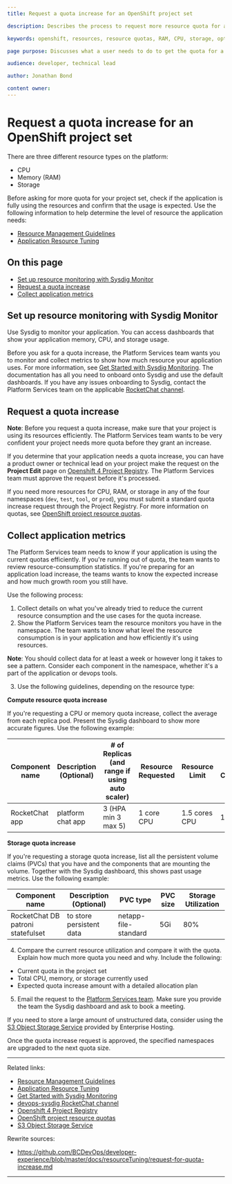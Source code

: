 ```yaml
---
title: Request a quota increase for an OpenShift project set

description: Describes the process to request more resource quota for an OpenShift project

keywords: openshift, resources, resource quotas, RAM, CPU, storage, optimization, claims, project

page purpose: Discusses what a user needs to do to get the quota for a specific resource type increased on their OpenShift project set.

audience: developer, technical lead

author: Jonathan Bond

content owner:
---
```

# Request a quota increase for an OpenShift project set

There are three different resource types on the platform:
- CPU
- Memory (RAM)
- Storage

Before asking for more quota for your project set, check if the application is fully using the resources and confirm that the usage is expected. Use the following information to help determine the level of resource the application needs:
- [Resource Management Guidelines](https://github.com/BCDevOps/developer-experience/blob/master/docs/ResourceManagementGuidelines.md)
- [Application Resource Tuning](https://github.com/BCDevOps/developer-experience/blob/master/docs/resource-tuning-recommendations.md)

## On this page
- [Set up resource monitoring with Sysdig Monitor](#setup-sysdig)
- [Request a quota increase](#request-increase)
- [Collect application metrics](#collect-metrics)

## Set up resource monitoring with Sysdig Monitor<a name="setup-sysdig"></a>

Use Sysdig to monitor your application. You can access dashboards that show your application memory, CPU, and storage usage.

Before you ask for a quota increase, the Platform Services team wants you to monitor and collect metrics to show how much resource your application uses. For more information, see [Get Started with Sysdig Monitoring](https://developer.gov.bc.ca/OpenShift-User-Guide-to-Creating-and-Using-a-Sysdig-Team-for-Monitoring). The documentation has all you need to onboard onto Sysdig and use the default dashboards. If you have any issues onboarding to Sysdig, contact the Platform Services team on the applicable [RocketChat channel](https://chat.developer.gov.bc.ca/channel/devops-sysdig).

## Request a quota increase<a name="request-increase"></a>
**Note**: Before you request a quota increase, make sure that your project is using its resources efficiently. The Platform Services team wants to be very confident your project needs more quota before they grant an increase.

If you determine that your application needs a quota increase, you can have a product owner or technical lead on your project make the request on the **Project Edit** page on [Openshift 4 Project Registry](https://registry.developer.gov.bc.ca/public-landing). The Platform Services team must approve the request before it's processed.

If you need more resources for CPU, RAM, or storage in any of the four namespaces (`dev`, `test`, `tool`, or `prod`), you must submit a standard quota increase request through the Project Registry. For more information on quotas, see [OpenShift project resource quotas](./openshift-project-resource-quotas.md).

## Collect application metrics<a name="collect-metrics"></a>

The Platform Services team needs to know if your application is using the current quotas efficiently. If you're running out of quota, the team wants to review resource-consumption statistics. If you're preparing for an application load increase, the teams wants to know the expected increase and how much growth room you still have.

Use the following process:
1. Collect details on what you've already tried to reduce the current resource consumption and the use cases for the quota increase.
2. Show the Platform Services team the resource monitors you have in the namespace. The team wants to know what level the resource consumption is in your application and how efficiently it's using resources.

  **Note**: You should collect data for at least a week or however long it takes to see a pattern. Consider each component in the namespace, whether it's a part of the application or devops tools.

3. Use the following guidelines, depending on the resource type:

  **Compute resource quota increase**

  If you're requesting a CPU or memory quota increase, collect the average from each replica pod. Present the Sysdig dashboard to show more accurate figures. Use the following example:

  | Component name | Description (Optional) | # of Replicas (and range if using auto scaler) | Resource Requested | Resource Limit | Average Consumption | Spikes |
  |----------------|------------------------|------------------------------------------------|--------------------|----------------|---------------------|--------|
  | RocketChat app | platform chat app | 3 (HPA min 3 max 5) | 1 core CPU | 1.5 cores CPU | 1 core | 1.4 cores |

  **Storage quota increase**

  If you're requesting a storage quota increase, list all the persistent volume claims (PVCs) that you have and the components that are mounting the volume. Together with the Sysdig dashboard, this shows past usage metrics. Use the following example:

  | Component name | Description (Optional) | PVC type | PVC size | Storage Utilization |
  |----------------|------------------------|----------|----------|---------------------|
  | RocketChat DB patroni statefulset | to store persistent data | netapp-file-standard | 5Gi | 80% |

4. Compare the current resource utilization and compare it with the quota. Explain how much more quota you need and why. Include the following:
  - Current quota in the project set
  - Total CPU, memory, or storage currently used
  - Expected quota increase amount with a detailed allocation plan
5. Email the request to the [Platform Services team](PlatformServicesTeam@gov.bc.ca). Make sure you provide the team the Sysdig dashboard and ask to book a meeting.

  If you need to store a large amount of unstructured data, consider using the [S3 Object Storage Service](https://github.com/BCDevOps/OpenShift4-Migration/issues/59) provided by Enterprise Hosting.

Once the quota increase request is approved, the specified namespaces are upgraded to the next quota size.

---
Related links:
* [Resource Management Guidelines](https://github.com/BCDevOps/developer-experience/blob/master/docs/ResourceManagementGuidelines.md)
* [Application Resource Tuning](https://github.com/BCDevOps/developer-experience/blob/master/docs/resource-tuning-recommendations.md)
* [Get Started with Sysdig Monitoring](https://developer.gov.bc.ca/OpenShift-User-Guide-to-Creating-and-Using-a-Sysdig-Team-for-Monitoring)
* [devops-sysdig RocketChat channel](https://chat.developer.gov.bc.ca/channel/devops-sysdig)
* [Openshift 4 Project Registry](https://registry.developer.gov.bc.ca/public-landing)
* [OpenShift project resource quotas](./openshift-project-resource-quotas.md)
* [S3 Object Storage Service](https://github.com/BCDevOps/OpenShift4-Migration/issues/59)

Rewrite sources:
* https://github.com/BCDevOps/developer-experience/blob/master/docs/resourceTuning/request-for-quota-increase.md
---
